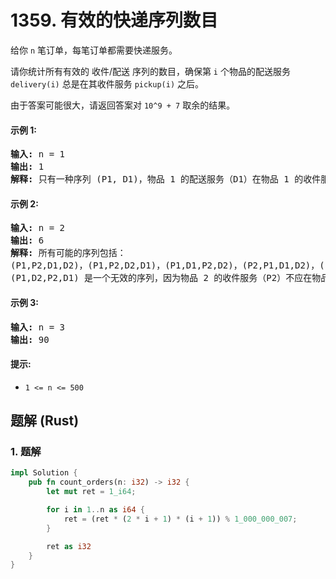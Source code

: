 # 1359. 有效的快递序列数目
给你 `n` 笔订单，每笔订单都需要快递服务。

请你统计所有有效的 收件/配送 序列的数目，确保第 `i` 个物品的配送服务 `delivery(i)` 总是在其收件服务 `pickup(i)` 之后。

由于答案可能很大，请返回答案对 `10^9 + 7` 取余的结果。

#### 示例 1:
<pre>
<strong>输入:</strong> n = 1
<strong>输出:</strong> 1
<strong>解释:</strong> 只有一种序列 (P1, D1)，物品 1 的配送服务（D1）在物品 1 的收件服务（P1）后。
</pre>

#### 示例 2:
<pre>
<strong>输入:</strong> n = 2
<strong>输出:</strong> 6
<strong>解释:</strong> 所有可能的序列包括：
(P1,P2,D1,D2)，(P1,P2,D2,D1)，(P1,D1,P2,D2)，(P2,P1,D1,D2)，(P2,P1,D2,D1) 和 (P2,D2,P1,D1)。
(P1,D2,P2,D1) 是一个无效的序列，因为物品 2 的收件服务（P2）不应在物品 2 的配送服务（D2）之后。
</pre>

#### 示例 3:
<pre>
<strong>输入:</strong> n = 3
<strong>输出:</strong> 90
</pre>

#### 提示:
* `1 <= n <= 500`

## 题解 (Rust)

### 1. 题解
```Rust
impl Solution {
    pub fn count_orders(n: i32) -> i32 {
        let mut ret = 1_i64;

        for i in 1..n as i64 {
            ret = (ret * (2 * i + 1) * (i + 1)) % 1_000_000_007;
        }

        ret as i32
    }
}
```
